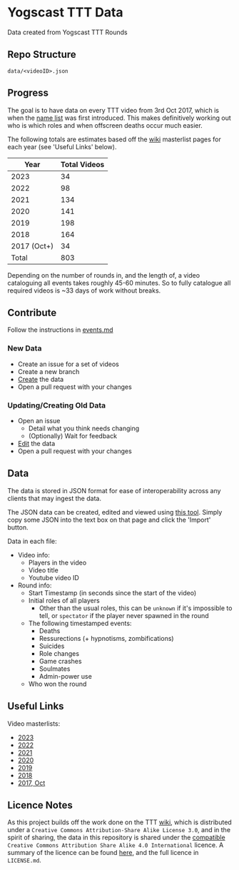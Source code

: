 # Yogscast TTT Data
Data created from Yogscast TTT Rounds

## Repo Structure

`data/<videoID>.json`

## Progress

The goal is to have data on every TTT video from 3rd Oct 2017, which is when the [name list](https://yogs-ttt.fandom.com/wiki/Name_List) was first introduced. This makes definitively working out who is which roles and when offscreen deaths occur much easier.

The following totals are estimates based off the [wiki](https://yogs-ttt.fandom.com/wiki) masterlist pages for each year (see 'Useful Links' below).

Year        |   Total Videos
-------     |   ------------
2023        |       34      
2022        |       98      
2021        |       134     
2020        |       141     
2019        |       198     
2018        |       164     
2017 (Oct+) |       34      
Total       |       803     

Depending on the number of rounds in, and the length of, a video cataloguing all events takes roughly 45-60 minutes. So to fully catalogue all required videos is ~33 days of work without breaks.

## Contribute

Follow the instructions in [events.md](events.md)

### New Data

- Create an issue for a set of videos
- Create a new branch
- [Create](https://samlord.co.uk/tools/ttt) the data
- Open a pull request with your changes

### Updating/Creating Old Data

- Open an issue
    - Detail what you think needs changing
    - (Optionally) Wait for feedback
- [Edit](https://samlord.co.uk/tools/ttt) the data
- Open a pull request with your changes

## Data

The data is stored in JSON format for ease of interoperability across any clients that may ingest the data.

The JSON data can be created, edited and viewed using [this tool](https://samlord.co.uk/tools/ttt). Simply copy some JSON into the text box on that page and click the 'Import' button.

Data in each file:
- Video info:
    - Players in the video
    - Video title
    - Youtube video ID 
- Round info:
    - Start Timestamp (in seconds since the start of the video)
    - Initial roles of all players
        - Other than the usual roles, this can be `unknown` if it's impossible to tell, or `spectator` if the player never spawned in the round
    - The following timestamped events:
        - Deaths
        - Ressurections (+ hypnotisms, zombifications)
        - Suicides
        - Role changes
        - Game crashes
        - Soulmates
        - Admin-power use
    - Who won the round

## Useful Links

Video masterlists:
- [2023](https://yogs-ttt.fandom.com/wiki/2023_Episode_Masterlist)
- [2022](https://yogs-ttt.fandom.com/wiki/2022_Episode_Masterlist)
- [2021](https://yogs-ttt.fandom.com/wiki/2021_Episode_Masterlist)
- [2020](https://yogs-ttt.fandom.com/wiki/2020_Episode_Masterlist)
- [2019](https://yogs-ttt.fandom.com/wiki/2019_Episode_Masterlist)
- [2018](https://yogs-ttt.fandom.com/wiki/2018_Episode_Masterlist)
- [2017, Oct](https://yogs-ttt.fandom.com/wiki/2017_Episode_Masterlist?so=search#October)

## Licence Notes

As this project builds off the work done on the TTT [wiki](https://yogs-ttt.fandom.com/wiki), which is distributed under a `Creative Commons Attribution-Share Alike License 3.0`, and in the spirit of sharing, the data in this repository is shared under the [compatible](https://creativecommons.org/share-your-work/licensing-considerations/compatible-licenses/) `Creative Commons Attribution Share Alike 4.0 International` licence. A summary of the licence can be found [here](https://choosealicense.com/licenses/cc-by-sa-4.0/), and the full licence in `LICENSE.md`.